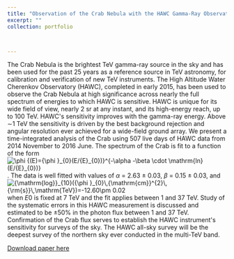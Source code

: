 ```yaml
---
title: "Observation of the Crab Nebula with the HAWC Gamma-Ray Observatory"
excerpt: ""
collection: portfolio



---
```


The Crab Nebula is the brightest TeV gamma-ray source in the sky and has been used for the past 25 years as a reference source in TeV astronomy, for calibration and verification of new TeV instruments. The High Altitude Water Cherenkov Observatory (HAWC), completed in early 2015, has been used to observe the Crab Nebula at high significance across nearly the full spectrum of energies to which HAWC is sensitive. HAWC is unique for its wide field of view, nearly 2 sr at any instant, and its high-energy reach, up to 100 TeV. HAWC's sensitivity improves with the gamma-ray energy. Above ∼1 TeV the sensitivity is driven by the best background rejection and angular resolution ever achieved for a wide-field ground array. We present a time-integrated analysis of the Crab using 507 live days of HAWC data from 2014 November to 2016 June. The spectrum of the Crab is fit to a function of the form ![$\phi {(E)={\phi }_{0}(E/{E}_{0})}^{-\alpha -\beta \cdot \mathrm{ln}(E/{E}_{0})}$](https://cfn-live-content-bucket-iop-org.s3.amazonaws.com/journals/0004-637X/843/1/39/revision1/apjaa7555ieqn1.gif?AWSAccessKeyId=AKIAYDKQL6LTV7YY2HIK&Expires=1691718585&Signature=SHkRzSk3nAMRKn2eKe9bQPlQcCI%3D). The data is well fitted with values of *α* = 2.63 ± 0.03, *β* = 0.15 ± 0.03, and ![${\mathrm{log}}_{10}({\phi }_{0}\,{\mathrm{cm}}^{2}\,{\rm{s}}\,\mathrm{TeV})=-12.60\pm 0.02$](https://cfn-live-content-bucket-iop-org.s3.amazonaws.com/journals/0004-637X/843/1/39/revision1/apjaa7555ieqn2.gif?AWSAccessKeyId=AKIAYDKQL6LTV7YY2HIK&Expires=1691718585&Signature=gyLXh4mrQlSQ8zqXX6x9AnM1%2FHw%3D) when *E*0 is fixed at 7 TeV and the fit applies between 1 and 37 TeV. Study of the systematic errors in this HAWC measurement is discussed and estimated to be ±50% in the photon flux between 1 and 37 TeV. Confirmation of the Crab flux serves to establish the HAWC instrument's sensitivity for surveys of the sky. The HAWC all-sky survey will be the deepest survey of the northern sky ever conducted in the multi-TeV band.

[Download paper here](https://iopscience.iop.org/article/10.3847/1538-4357/aa7555/meta)
